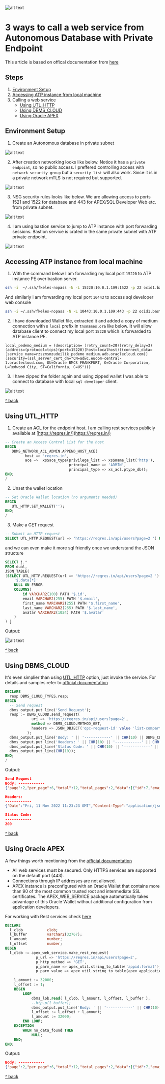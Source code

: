 ![alt text](./resources/Teamwork%201b.png "Getting easier")

# 3 ways to call a web service from Autonomous Database with Private Endpoint

This article is based on offical documentation from [here](https://docs.oracle.com/en-us/iaas/autonomous-database-shared/doc/call-web-services.html)

## Steps
1. [Environment Setup](#environment-setup)
2. [Accessing ATP instance from local machine](#accessing-atp-instance-from-local-machine)
3. Calling a web service 
    - [Using UTL_HTTP](#using-utl_http) 
    - [Using DBMS_CLOUD](#using-dbms_cloud) 
    - [Using Oracle APEX](#using-oracle-apex) 

## Environment Setup
1. Create an Autonomous database in private subnet

![alt text](./resources/atp-create-pe.JPG "Create an ATP instance with PE")

2. After creation networking looks like below. Notice it has a `private endpoint`, so no public access. I preffered controlling access with `network security group` but a `security list` will also work. Since it is in a private network mTLS is not required but supported.

![alt text](./resources/atp-network.JPG "Networking")

3. NSG security rules looks like below. We are allowing access to ports 1521 and 1522 for database and 443 for APEX/SQL Developer Web etc. from private subnet.

![alt text](./resources/nsg-rules.JPG "Security rules")

4. I am using bastion service to jump to ATP instance with port forwarding sessions. Bastion service is crated in the same private subnet with ATP private endpoint. 

![alt text](./resources/bastion-sessions.JPG "Security rules")

## Accessing ATP instance from local machine
1. With the command below I am forwarding my local port `15220` to ATP instance PE over bastion server. 
```bash 
ssh -i  ~/.ssh/fkeles-nopass -N -L 15220:10.0.1.109:1522 -p 22 ocid1.bastionsession.oc1.uk-london-1.rzszmsmzudeiliksggemnsckjxruucvkzobtwkpgmxngkktugmpvifjbwkug@host.bastion.uk-london-1.oci.oraclecloud.com
```

And similarly I am forwarding my local port `10443` to access sql developer web console
```bash
ssh -i ~/.ssh/fkeles-nopass -N -L 10443:10.0.1.109:443 -p 22 ocid1.bastionsession.oc1.uk-london-1.rzszmsmzudeiliksggemnsckjxruucvkzobtwkpgmxngkktugmpvifjbwkug@host.bastion.uk-london-1.oci.oraclecloud.com
```

2. I have downloaded Wallet file, extracted it and added a copy of medium connection with a `local` prefix in `tnsnames.ora` like below. It will allow database client to connect my local port `15220` which is forwarded to ATP instance PE.
```
local_pedemo_medium = (description= (retry_count=20)(retry_delay=3)(address=(protocol=tcps)(port=15220)(host=localhost))(connect_data=(service_name=rzszmsmzudeilik_pedemo_medium.adb.oraclecloud.com))(security=(ssl_server_cert_dn="CN=adwc.eucom-central-1.oraclecloud.com, OU=Oracle BMCS FRANKFURT, O=Oracle Corporation, L=Redwood City, ST=California, C=US")))
```

3. I have zipped the folder again and using zipped wallet I was able to connect to database with local `sql developer` client.

![alt text](./resources/sql-developer.JPG "sql developer connect")

[^ back](#steps)

## Using UTL_HTTP
1. Create an ACL for the endpoint host. I am calling rest services publicly available at [https://reqres.in/](https://reqres.in/)
```sql
-- Create an Access Control List for the host
BEGIN
   DBMS_NETWORK_ACL_ADMIN.APPEND_HOST_ACE(
         host => 'reqres.in',
         ace =>  xs$ace_type(privilege_list => xs$name_list('http'),
                             principal_name => 'ADMIN',
                             principal_type => xs_acl.ptype_db));
END;
/
```

2. Unset the wallet location
```sql
-- Set Oracle Wallet location (no arguments needed)
BEGIN
   UTL_HTTP.SET_WALLET('');
END;
/
```

3. Make a GET request 
```sql
-- Submit an HTTP request
SELECT UTL_HTTP.REQUEST(url => 'https://reqres.in/api/users?page=2 ') FROM dual;
```

and we can even make it more sql friendly once we understand the JSON structure
```sql
SELECT j.*
FROM dual, 
JSON_TABLE(
(SELECT UTL_HTTP.REQUEST(url => 'https://reqres.in/api/users?page=2 ') FROM dual),
    '$.data[*]'
    NULL ON ERROR 
    COLUMNS(
        id VARCHAR2(100) PATH '$.id',
        email VARCHAR2(255) PATH '$.email',
        first_name VARCHAR2(255) PATH '$.first_name',
        last_name VARCHAR2(255) PATH '$.last_name',
        avatar VARCHAR2(1024) PATH '$.avatar'
    )
) j
```
Output:

![alt text](./resources/utl_http.JPG "UTL_HTTP")

[^ back](#steps)

## Using DBMS_CLOUD
It's even simplier than using [UTL_HTTP](#using-utl_http) option, just invoke the service. For details and samples refer to [official documentation](https://docs.oracle.com/en-us/iaas/autonomous-database-shared/doc/dbms-cloud-subprograms.html#ADBSA-GUID-19B1639E-68E2-45BB-802C-817ABD0DBE88)

```sql
DECLARE
  resp DBMS_CLOUD_TYPES.resp;
BEGIN
  -- Send request
  dbms_output.put_line('Send Request');
  resp := DBMS_CLOUD.send_request(
            uri => 'https://reqres.in/api/users?page=2',
            method => DBMS_CLOUD.METHOD_GET,
            headers => JSON_OBJECT('opc-request-id' value 'list-compartments')
          );
  dbms_output.put_line('Body: ' || '------------' || CHR(10) || DBMS_CLOUD.get_response_text(resp) || CHR(10));
  dbms_output.put_line('Headers: ' || CHR(10) || '------------' || CHR(10) || DBMS_CLOUD.get_response_headers(resp).to_clob || CHR(10));
  dbms_output.put_line('Status Code: ' || CHR(10) || '------------' || CHR(10) || DBMS_CLOUD.get_response_status_code(resp));
  dbms_output.put_line(CHR(10));
END;
/
```
Output:
```json
Send Request
Body: ------------
{"page":2,"per_page":6,"total":12,"total_pages":2,"data":[{"id":7,"email":"michael.lawson@reqres.in","first_name":"Michael","last_name":"Lawson","avatar":"https://reqres.in/img/faces/7-image.jpg"},{"id":8,"email":"lindsay.ferguson@reqres.in","first_name":"Lindsay","last_name":"Ferguson","avatar":"https://reqres.in/img/faces/8-image.jpg"},{"id":9,"email":"tobias.funke@reqres.in","first_name":"Tobias","last_name":"Funke","avatar":"https://reqres.in/img/faces/9-image.jpg"},{"id":10,"email":"byron.fields@reqres.in","first_name":"Byron","last_name":"Fields","avatar":"https://reqres.in/img/faces/10-image.jpg"},{"id":11,"email":"george.edwards@reqres.in","first_name":"George","last_name":"Edwards","avatar":"https://reqres.in/img/faces/11-image.jpg"},{"id":12,"email":"rachel.howell@reqres.in","first_name":"Rachel","last_name":"Howell","avatar":"https://reqres.in/img/faces/12-image.jpg"}],"support":{"url":"https://reqres.in/#support-heading","text":"To keep ReqRes free, contributions towards server costs are appreciated!"}}

Headers: 
------------
{"Date":"Fri, 11 Nov 2022 11:23:23 GMT","Content-Type":"application/json; charset=utf-8","Content-Length":"1030","Connection":"close","X-Powered-By":"Express","Access-Control-Allow-Origin":"*","Etag":"W/\"406-ut0vzoCuidvyMf8arZpMpJ6ZRDw\"","Via":"1.1 vegur","Cache-Control":"max-age=14400","CF-Cache-Status":"HIT","Age":"190","Accept-Ranges":"bytes","Report-To":"{\"endpoints\":[{\"url\":\"https:\\/\\/a.nel.cloudflare.com\\/report\\/v3?s=8mV7%2BRbv4VZznsQlZ%2FLrtRIeY1MO4SDsrorMp0IThlVhn%2BtqQ9E%2BlbuzlB1W8anWngsoSuPGayByearFJOL9so%2FxUR8lmLWFXLyCole7rwLn6IFLDuhwcdMvNQ%3D%3D\"}],\"group\":\"cf-nel\",\"max_age\":604800}","NEL":"{\"success_fraction\":0,\"report_to\":\"cf-nel\",\"max_age\":604800}","Server":"cloudflare","CF-RAY":"7686a7cde9f68865-LHR"}

Status Code: 
------------
200
```

[^ back](#steps)

## Using Oracle APEX
A few things worth mentioning from the [official documentation](https://docs.oracle.com/en-us/iaas/autonomous-database-shared/doc/apex-web-services.html#GUID-DA24C605-384D-4448-B73C-D00C02F5060E)

- All web services must be secured. Only HTTPS services are supported on the default port (443). 
- Connections through IP addresses are not allowed. 
- APEX instance is preconfigured with an Oracle Wallet that contains more than 90 of the most common trusted root and intermediate SSL certificates. The APEX_WEB_SERVICE package automatically takes advantage of this Oracle Wallet without additional configuration from application developers. 

For working with Rest services check [here](https://docs.oracle.com/en/database/oracle/apex/22.1/aeapi/Invoking-a-RESTful-Style-Web-Service.html#GUID-E1CF6424-53BF-411A-8C54-67DCF754C737)

```sql
DECLARE
  l_clob           clob;
  l_buffer         varchar2(32767);
  l_amount         number;
  l_offset         number;
BEGIN
  l_clob := apex_web_service.make_rest_request(
              p_url => 'https://reqres.in/api/users?page=2',
              p_http_method => 'GET',
              p_parm_name => apex_util.string_to_table('appid:format'),
              p_parm_value => apex_util.string_to_table(apex_application.g_x01||':'||apex_application.g_x02));

    l_amount := 32000;
    l_offset := 1;
    BEGIN
        LOOP
            dbms_lob.read( l_clob, l_amount, l_offset, l_buffer );
            --htp.p(l_buffer);
            dbms_output.put_line('Body: ' || '------------' || CHR(10) || l_buffer || CHR(10));
            l_offset := l_offset + l_amount;
            l_amount := 32000;
        END LOOP;
    EXCEPTION
        WHEN no_data_found THEN
            NULL;
    END;
END;
```
Output:
```json
Body: ------------
{"page":2,"per_page":6,"total":12,"total_pages":2,"data":[{"id":7,"email":"michael.lawson@reqres.in","first_name":"Michael","last_name":"Lawson","avatar":"https://reqres.in/img/faces/7-image.jpg"},{"id":8,"email":"lindsay.ferguson@reqres.in","first_name":"Lindsay","last_name":"Ferguson","avatar":"https://reqres.in/img/faces/8-image.jpg"},{"id":9,"email":"tobias.funke@reqres.in","first_name":"Tobias","last_name":"Funke","avatar":"https://reqres.in/img/faces/9-image.jpg"},{"id":10,"email":"byron.fields@reqres.in","first_name":"Byron","last_name":"Fields","avatar":"https://reqres.in/img/faces/10-image.jpg"},{"id":11,"email":"george.edwards@reqres.in","first_name":"George","last_name":"Edwards","avatar":"https://reqres.in/img/faces/11-image.jpg"},{"id":12,"email":"rachel.howell@reqres.in","first_name":"Rachel","last_name":"Howell","avatar":"https://reqres.in/img/faces/12-image.jpg"}],"support":{"url":"https://reqres.in/#support-heading","text":"To keep ReqRes free, contributions towards server costs are appreciated!"}}
```
[^ back](#steps)